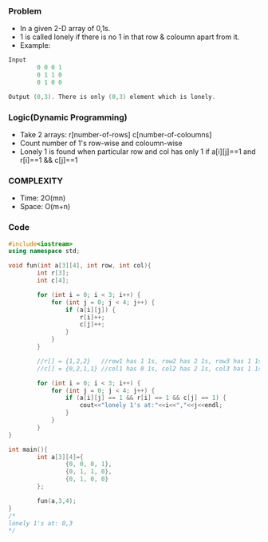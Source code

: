 ### Problem
- In a given 2-D array of 0,1s.
- 1 is called lonely if there is no 1 in that row & coloumn apart from it.
- Example:
```c++
Input
        0 0 0 1
        0 1 1 0
        0 1 0 0

Output (0,3). There is only (0,3) element which is lonely.
``` 
 
### Logic(Dynamic Programming)
- Take 2 arrays:    r[number-of-rows]   c[number-of-coloumns]
- Count number of 1's row-wise and coloumn-wise
- Lonely 1 is found when particular row and col has only 1
   if a[i][j]==1 and r[i]==1 && c[j]==1

### COMPLEXITY
- Time: 2O(mn)
- Space: O(m+n)

### Code
```c++
#include<iostream>
using namespace std;

void fun(int a[3][4], int row, int col){
        int r[3];
        int c[4];

        for (int i = 0; i < 3; i++) {
            for (int j = 0; j < 4; j++) {
                if (a[i][j]) {
                    r[i]++;
                    c[j]++;
                }
            }
        }

        //r[] = {1,2,2}   //row1 has 1 1s, row2 has 2 1s, row3 has 1 1s
        //c[] = {0,2,1,1} //col1 has 0 1s, col2 has 2 1s, col3 has 1 1s and col4 has 1

        for (int i = 0; i < 3; i++) {
            for (int j = 0; j < 4; j++) {
                if (a[i][j] == 1 && r[i] == 1 && c[j] == 1) {
                    cout<<"lonely 1's at:"<<i<<","<<j<<endl;
                }
            }
        }
}

int main(){
        int a[3][4]={
                {0, 0, 0, 1},
                {0, 1, 1, 0},
                {0, 1, 0, 0}
        };

        fun(a,3,4);
}
/*
lonely 1's at: 0,3
*/
```
